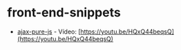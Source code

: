 # front-end-snippets

* [ajax-pure-js](./ajax-pure-js) - Vídeo: [https://youtu.be/HQxQ44beqsQ](https://youtu.be/HQxQ44beqsQ)
